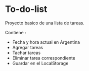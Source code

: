 # To-do-list

Proyecto basico de una lista de tareas.

Contiene :

- Fecha y hora actual en Argentina
- Agregar tareas
- Tachar tareas
- Eliminar tarea correspondiente
- Guardar en el LocalStorage
 
